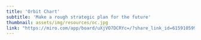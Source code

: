 ```yaml
---
title: 'Orbit Chart'
subtitle: 'Make a rough strategic plan for the future'
thumbnail: assets/img/resources/oc.jpg
link: "https://miro.com/app/board/uXjVO7DCRYc=/?share_link_id=615910599063"
---
```

